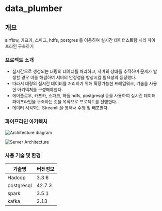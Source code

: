 # data_plumber

## 개요

airflow, 카프카, 스파크, hdfs, postgres 를 이용하여 실시간 데이터스트림 처리 파이프라인 구축하기

### 프로젝트 소개

- 실시간으로 생성되는 대량의 데이터를 처리하고, 서버의 상태를 추적하며 문제가 발생할 경우 이를 해결하여 서버의 안정성을 향상시킬 필요성의 등장했다.
- 따라서 대량의 실시간 데이터를 처리하기 위해 확장가능한 프레임워크, 기술을 사용한 아키텍처를 구성해야한다.
- 에어플로우, 카프카, 스파크, 하둡 hdfs, postgresql 등을 사용하여 실시간 데이터 파이프라인을 구축하는 것을 목적으로 프로젝트를 진행한다. 
- 데이터 시각화는 Streamlit을 통해서 수행 및 배포한다.

### 파이프라인 아키텍처

![Architecture diagram](https://github.com/user-attachments/assets/b2588285-1a27-4ed2-8bbd-e9bc3e1891c6)

![Server Architecture](https://github.com/user-attachments/assets/ca6e7eba-d86b-41f5-973c-7faa745165fc)


### 사용 기술 및 환경

|기술명|버전정보|
|--------|-------|
|Hadoop|3.3.6|
|postgresql|42.7.3| 
|spark|3.5.1|
|kafka|2.13|
